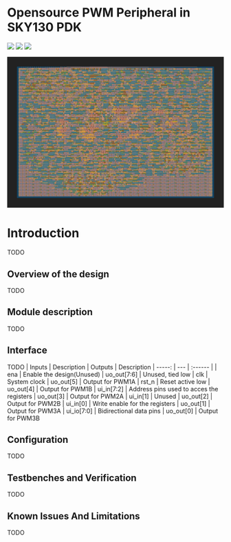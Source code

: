 # Opensource PWM Peripheral in SKY130 PDK

![](../../workflows/gds/badge.svg) ![](../../workflows/docs/badge.svg) ![](../../workflows/wokwi_test/badge.svg)

<img src="https://github.com/EldritchIHC/tt04-pwm-peripheral/blob/main/doc/gds_render.png">

# Introduction

TODO

## Overview of the design

TODO

## Module description

TODO

## Interface

TODO
| Inputs        | Description                                        | Outputs        | Description
| -----:        | ---                                                | :------        |
| ena           | Enable the design(Unused)                          | uo_out[7:6]    | Unused, tied low
| clk           | System clock                                       | uo_out[5]      | Output for PWM1A
| rst_n         | Reset active low                                   | uo_out[4]      | Output for PWM1B
| ui_in[7:2]    | Address pins used to acces the registers           | uo_out[3]      | Output for PWM2A
| ui_in[1]      | Unused                                             | uo_out[2]      | Output for PWM2B
| ui_in[0]      | Write enable for the registers                     | uo_out[1]      | Output for PWM3A
| ui_io[7:0]    | Bidirectional data pins                            | uo_out[0]      | Output for PWM3B


## Configuration

TODO

## Testbenches and Verification

TODO

## Known Issues And Limitations

TODO
